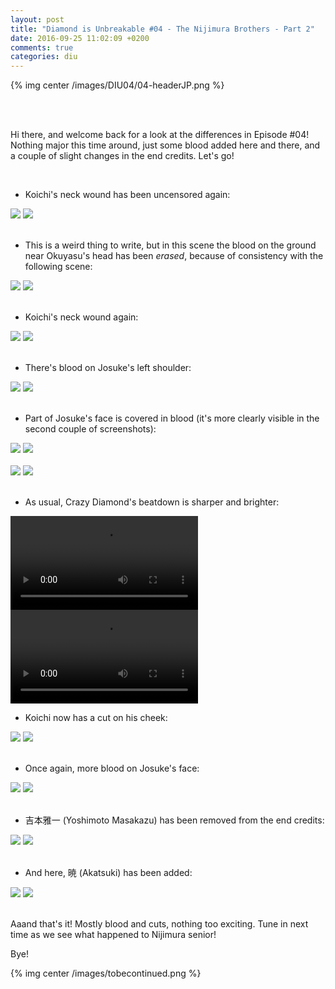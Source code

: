 ```yaml
---
layout: post
title: "Diamond is Unbreakable #04 - The Nijimura Brothers - Part 2"
date: 2016-09-25 11:02:09 +0200
comments: true
categories: diu
---
```


{% img center /images/DIU04/04-headerJP.png %}
<!-- more -->
<script>
$(window).load(function(){
  $(".twentytwenty-container").twentytwenty();
});
</script>

<br>
<br>

Hi there, and welcome back for a look at the differences in Episode #04! Nothing major this time around, just some blood added here and there, and a couple of slight changes in the end credits. Let's go!

<br>

- Koichi's neck wound has been uncensored again:

<div id="container1" class="twentytwenty-container">
 <img src="/images/DIU04/tv-06260.jpg" />
 <img src="/images/DIU04/bd-06260.jpg" />
</div>

<br>

- This is a weird thing to write, but in this scene the blood on the ground near Okuyasu's head has been *erased*, because of consistency with the following scene:

<div id="container1" class="twentytwenty-container">
 <img src="/images/DIU04/tv-06890.jpg" />
 <img src="/images/DIU04/bd-06890.jpg" />
</div>

<br>

- Koichi's neck wound again:

<div id="container1" class="twentytwenty-container">
 <img src="/images/DIU04/tv-11900.jpg" />
 <img src="/images/DIU04/bd-11900.jpg" />
</div>

<br>

- There's blood on Josuke's left shoulder:

<div id="container1" class="twentytwenty-container">
 <img src="/images/DIU04/tv-19275.jpg" />
 <img src="/images/DIU04/bd-19275.jpg" />
</div>

<br>

- Part of Josuke's face is covered in blood (it's more clearly visible in the second couple of screenshots):

<div id="container1" class="twentytwenty-container">
 <img src="/images/DIU04/tv-19690.jpg" />
 <img src="/images/DIU04/bd-19690.jpg" />
</div>

<br>

<div id="container1" class="twentytwenty-container">
 <img src="/images/DIU04/tv-20100.jpg" />
 <img src="/images/DIU04/bd-20100.jpg" />
</div>

<br>

- As usual, Crazy Diamond's beatdown is sharper and brighter:

<video class='center' nocontrols autoplay loop preload='auto'>
  <source src=/videos/DIU04/TV%201%20-%20beatdown.webm type='video/webm; codecs="vp8, vorbis"'>
</video>
<video class='center' nocontrols autoplay loop preload='auto'>
  <source src=/videos/DIU04/BD%201%20-%20beatdown.webm type='video/webm; codecs="vp8, vorbis"'>
</video>

<br>

- Koichi now has a cut on his cheek:

<div id="container1" class="twentytwenty-container">
 <img src="/images/DIU04/tv-28765.jpg" />
 <img src="/images/DIU04/bd-28765.jpg" />
</div>

<br>

- Once again, more blood on Josuke's face:

<div id="container1" class="twentytwenty-container">
 <img src="/images/DIU04/tv-28900.jpg" />
 <img src="/images/DIU04/bd-28900.jpg" />
</div>

<br>

- 吉本雅一 (Yoshimoto Masakazu) has been removed from the end credits:

<div id="container1" class="twentytwenty-container">
 <img src="/images/DIU04/tv-32520.jpg" />
 <img src="/images/DIU04/bd-32520.jpg" />
</div>

<br>

- And here, 暁 (Akatsuki) has been added:

<div id="container1" class="twentytwenty-container">
 <img src="/images/DIU04/tv-32596.jpg" />
 <img src="/images/DIU04/bd-32596.jpg" />
</div>

<br>

Aaand that's it! Mostly blood and cuts, nothing too exciting. Tune in next time as we see what happened to Nijimura senior!

Bye!

{% img center /images/tobecontinued.png %}